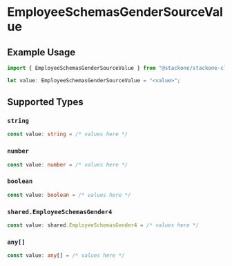 # EmployeeSchemasGenderSourceValue

## Example Usage

```typescript
import { EmployeeSchemasGenderSourceValue } from "@stackone/stackone-client-ts/sdk/models/shared";

let value: EmployeeSchemasGenderSourceValue = "<value>";
```

## Supported Types

### `string`

```typescript
const value: string = /* values here */
```

### `number`

```typescript
const value: number = /* values here */
```

### `boolean`

```typescript
const value: boolean = /* values here */
```

### `shared.EmployeeSchemasGender4`

```typescript
const value: shared.EmployeeSchemasGender4 = /* values here */
```

### `any[]`

```typescript
const value: any[] = /* values here */
```

